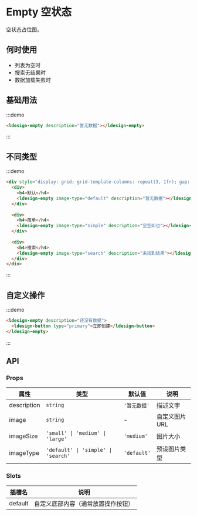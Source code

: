 # Empty 空状态

空状态占位图。

## 何时使用

- 列表为空时
- 搜索无结果时
- 数据加载失败时

## 基础用法

:::demo

```html
<ldesign-empty description="暂无数据"></ldesign-empty>
```

:::

## 不同类型

:::demo

```html
<div style="display: grid; grid-template-columns: repeat(3, 1fr); gap: 24px;">
  <div>
    <h4>默认</h4>
    <ldesign-empty image-type="default" description="暂无数据"></ldesign-empty>
  </div>
  
  <div>
    <h4>简单</h4>
    <ldesign-empty image-type="simple" description="空空如也"></ldesign-empty>
  </div>
  
  <div>
    <h4>搜索</h4>
    <ldesign-empty image-type="search" description="未找到结果"></ldesign-empty>
  </div>
</div>
```

:::

## 自定义操作

:::demo

```html
<ldesign-empty description="还没有数据">
  <ldesign-button type="primary">立即创建</ldesign-button>
</ldesign-empty>
```

:::

## API

### Props

| 属性 | 类型 | 默认值 | 说明 |
|------|------|--------|------|
| description | `string` | `'暂无数据'` | 描述文字 |
| image | `string` | - | 自定义图片URL |
| imageSize | `'small' \| 'medium' \| 'large'` | `'medium'` | 图片大小 |
| imageType | `'default' \| 'simple' \| 'search'` | `'default'` | 预设图片类型 |

### Slots

| 插槽名 | 说明 |
|--------|------|
| default | 自定义底部内容（通常放置操作按钮） |

